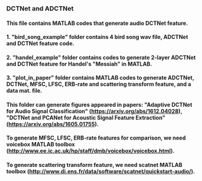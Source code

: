 ### DCTNet and ADCTNet
#### This file contains MATLAB codes that generate audio DCTNet feature. 
#### 1. "bird_song_example" folder contains 4 bird song wav file, ADCTNet and DCTNet feature code.
#### 2. "handel_example" folder contains codes to generate 2-layer ADCTNet and DCTNet feature for Handel's "Messiah" in MATLAB.
#### 3. "plot_in_paper" folder contains MATLAB codes to generate ADCTNet, DCTNet, MFSC, LFSC, ERB-rate and scattering transform feature, and a data mat. file. 
#### This folder can generate figures appeared in papers: "Adaptive DCTNet for Audio Signal Classification" (https://arxiv.org/abs/1612.04028), "DCTNet and PCANet for Acoustic Signal Feature Extraction" (https://arxiv.org/abs/1605.01755).
#### To generate MFSC, LFSC, ERB-rate features for comparison, we need voicebox MATLAB toolbox (http://www.ee.ic.ac.uk/hp/staff/dmb/voicebox/voicebox.html). 
#### To generate scattering transform feature, we need scatnet MATLAB toolbox (http://www.di.ens.fr/data/software/scatnet/quickstart-audio/). 
